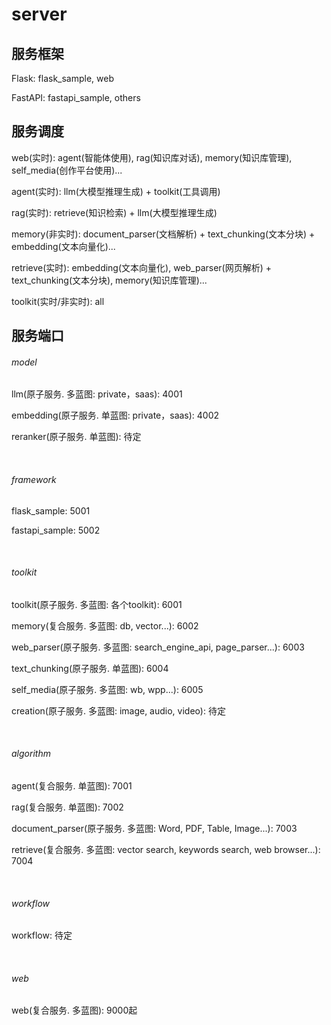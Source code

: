 # server

## 服务框架

Flask: flask_sample, web

FastAPI: fastapi_sample, others

## 服务调度

web(实时): agent(智能体使用), rag(知识库对话), memory(知识库管理), self_media(创作平台使用)...

agent(实时): llm(大模型推理生成) + toolkit(工具调用)

rag(实时): retrieve(知识检索) + llm(大模型推理生成)

memory(非实时): document_parser(文档解析) + text_chunking(文本分块) + embedding(文本向量化)...

retrieve(实时): embedding(文本向量化), web_parser(网页解析) + text_chunking(文本分块), memory(知识库管理)...

toolkit(实时/非实时): all

## 服务端口

###### model

llm(原子服务. 多蓝图: private，saas): 4001

embedding(原子服务. 单蓝图: private，saas): 4002

reranker(原子服务. 单蓝图): 待定

<br>

###### framework

flask_sample: 5001

fastapi_sample: 5002

<br>

###### toolkit

toolkit(原子服务. 多蓝图: 各个toolkit): 6001

memory(复合服务. 多蓝图: db, vector...): 6002

web_parser(原子服务. 多蓝图: search_engine_api, page_parser...): 6003

text_chunking(原子服务. 单蓝图): 6004

self_media(原子服务. 多蓝图: wb, wpp...): 6005

creation(原子服务. 多蓝图: image, audio, video): 待定

<br>

###### algorithm

agent(复合服务. 单蓝图): 7001

rag(复合服务. 单蓝图): 7002

document_parser(原子服务. 多蓝图: Word, PDF, Table, Image...): 7003

retrieve(复合服务. 多蓝图: vector search, keywords search, web browser...): 7004

<br>

###### workflow

workflow: 待定

<br>

###### web

web(复合服务. 多蓝图): 9000起

<br>
<br>
<br>
<br>
<br>
